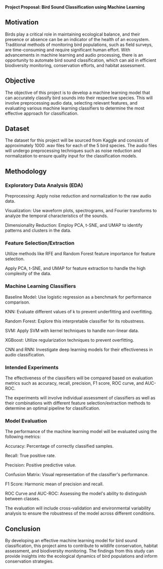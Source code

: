**Project Proposal: Bird Sound Classification using Machine Learning**

## Motivation

Birds play a critical role in maintaining ecological balance, and their presence or absence can be an indicator of the health of an ecosystem. 
Traditional methods of monitoring bird populations, such as field surveys, are time-consuming and require significant human effort. 
With advancements in machine learning and audio processing, there is an opportunity to automate bird sound classification, 
which can aid in efficient biodiversity monitoring, conservation efforts, and habitat assessment.

## Objective
The objective of this project is to develop a machine learning model that can accurately classify bird sounds into their respective species. 
This will involve preprocessing audio data, selecting relevant features, 
and evaluating various machine learning classifiers to determine the most effective approach for classification.

## Dataset

The dataset for this project will be sourced from Kaggle and consists of approximately 1000 .wav files for each of the 5 bird species. 
The audio files will undergo preprocessing techniques such as noise reduction and normalization 
to ensure quality input for the classification models.

## Methodology

### Exploratory Data Analysis (EDA)
Preprocessing: Apply noise reduction and normalization to the raw audio data.

Visualization: Use waveform plots, spectrograms, and Fourier transforms to analyze the temporal characteristics of the sounds.

Dimensionality Reduction: Employ PCA, t-SNE, and UMAP to identify patterns and clusters in the data.

### Feature Selection/Extraction
Utilize methods like RFE and Random Forest feature importance for feature selection.

Apply PCA, t-SNE, and UMAP for feature extraction to handle the high complexity of the data.

### Machine Learning Classifiers
Baseline Model: Use logistic regression as a benchmark for performance comparison.

KNN: Evaluate different values of k to prevent underfitting and overfitting.

Random Forest: Explore this interpretable classifier for its robustness.

SVM: Apply SVM with kernel techniques to handle non-linear data.

XGBoost: Utilize regularization techniques to prevent overfitting.

CNN and RNN: Investigate deep learning models for their effectiveness in audio classification.

### Intended Experiments
The effectiveness of the classifiers will be compared based on evaluation metrics such as accuracy, recall, precision, F1 score, ROC curve, and AUC-ROC. 

The experiments will involve individual assessment of classifiers as well as their combinations with different feature selection/extraction methods to determine an optimal pipeline for classification.

### Model Evaluation
The performance of the machine learning model will be evaluated using the following metrics:

Accuracy: Percentage of correctly classified samples.

Recall: True positive rate.

Precision: Positive predictive value.

Confusion Matrix: Visual representation of the classifier's performance.

F1 Score: Harmonic mean of precision and recall.

ROC Curve and AUC-ROC: Assessing the model's ability to distinguish between classes.

The evaluation will include cross-validation and environmental variability analysis to ensure the robustness of the model across different conditions.

## Conclusion
By developing an effective machine learning model for bird sound classification, 
this project aims to contribute to wildlife conservation, habitat assessment, and biodiversity monitoring. 
The findings from this study can provide insights into the ecological dynamics of bird populations and inform conservation strategies.
